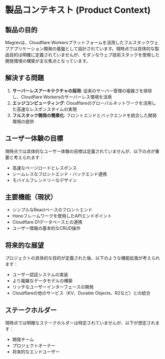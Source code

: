 # 製品コンテキスト (Product Context)

## 製品の目的
Magrevは、Cloudflare Workersプラットフォームを活用したフルスタックウェブアプリケーション開発の基盤として設計されています。現時点では具体的な製品目的は明確に定義されていませんが、モダンなウェブ技術スタックを使用した開発環境の構築が主な焦点となっています。

## 解決する問題
1. **サーバーレスアーキテクチャの採用**: 従来のサーバー管理の複雑さを排除し、Cloudflare Workersのサーバーレス環境を活用
2. **エッジコンピューティング**: Cloudflareのグローバルネットワークを活用した高速なレスポンスタイムの実現
3. **フルスタック開発の簡素化**: フロントエンドとバックエンドを統合した開発環境の提供

## ユーザー体験の目標
現時点では具体的なユーザー体験の目標は定義されていませんが、以下の点が重要と考えられます：
- 高速なページロードとレスポンス
- シームレスなフロントエンド・バックエンド連携
- モバイルフレンドリーなデザイン

## 主要機能（現状）
- シンプルなReactベースのフロントエンド
- Honoフレームワークを使用したAPIエンドポイント
- Cloudflare D1データベースとの連携
- ユーザー情報の基本的なCRUD操作

## 将来的な展望
プロジェクトの具体的な目的が定義された後、以下のような機能拡張が考えられます：
- ユーザー認証システムの実装
- より複雑なデータモデルの構築
- リッチなユーザーインターフェースの開発
- Cloudflareの他のサービス（KV、Durable Objects、R2など）との統合

## ステークホルダー
現時点では明確なステークホルダーは特定されていませんが、以下が想定されます：
- 開発チーム
- プロジェクトオーナー
- 将来的なエンドユーザー
